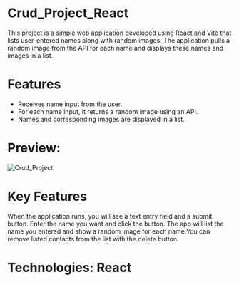 # Crud_Project_React

This project is a simple web application developed using React and Vite that lists user-entered names along with random images. The application pulls a random image from the API for each name and displays these names and images in a list.

# Features
- Receives name input from the user.
- For each name input, it returns a random image using an API.
- Names and corresponding images are displayed in a list.

# Preview:
![Crud_Project](https://github.com/yusufyaman07/crud_project_react/assets/148998418/f750aeb8-cf96-4197-bc8e-f2a40b144845)

# Key Features
When the application runs, you will see a text entry field and a submit button. Enter the name you want and click the button. The app will list the name you entered and show a random image for each name.You can remove listed contacts from the list with the delete button.

# Technologies: React
